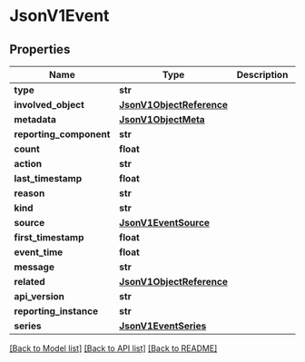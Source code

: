 # JsonV1Event


## Properties
Name | Type | Description | Notes
------------ | ------------- | ------------- | -------------
**type** | **str** |  | [optional] 
**involved_object** | [**JsonV1ObjectReference**](JsonV1ObjectReference.md) |  | [optional] 
**metadata** | [**JsonV1ObjectMeta**](JsonV1ObjectMeta.md) |  | [optional] 
**reporting_component** | **str** |  | [optional] 
**count** | **float** |  | [optional] 
**action** | **str** |  | [optional] 
**last_timestamp** | **float** |  | [optional] 
**reason** | **str** |  | [optional] 
**kind** | **str** |  | [optional] 
**source** | [**JsonV1EventSource**](JsonV1EventSource.md) |  | [optional] 
**first_timestamp** | **float** |  | [optional] 
**event_time** | **float** |  | [optional] 
**message** | **str** |  | [optional] 
**related** | [**JsonV1ObjectReference**](JsonV1ObjectReference.md) |  | [optional] 
**api_version** | **str** |  | [optional] 
**reporting_instance** | **str** |  | [optional] 
**series** | [**JsonV1EventSeries**](JsonV1EventSeries.md) |  | [optional] 

[[Back to Model list]](../README.md#documentation-for-models) [[Back to API list]](../README.md#documentation-for-api-endpoints) [[Back to README]](../README.md)


